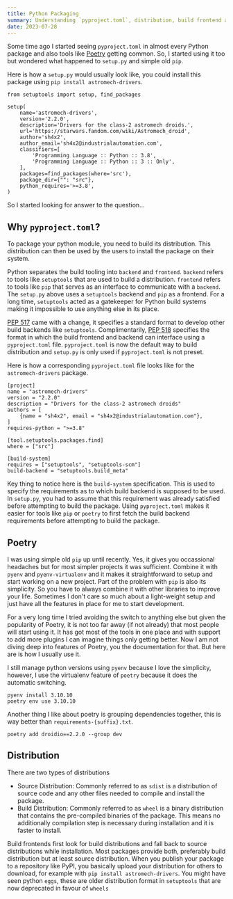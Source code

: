 ```yaml
---
title: Python Packaging
summary: Understanding `pyproject.toml`, distribution, build frontend and backends
date: 2023-07-28
---
```


Some time ago I started seeing `pyproject.toml` in almost every Python package and also tools like [Poetry](https://python-poetry.org/) getting common. So, I started using it too but wondered what happened to `setup.py` and simple old `pip`.

Here is how a `setup.py` would usually look like, you could install this package using `pip install astromech-drivers`.
```
from setuptools import setup, find_packages

setup(
    name='astromech-drivers',
    version='2.2.0',
    description='Drivers for the class-2 astromech droids.',
    url='https://starwars.fandom.com/wiki/Astromech_droid',
    author='sh4x2',
    author_email='sh4x2@industrialautomation.com',
    classifiers=[
        'Programming Language :: Python :: 3.8',
        'Programming Language :: Python :: 3 :: Only',
    ],
    packages=find_packages(where='src'),
    package_dir={"": "src"},
    python_requires='>=3.8',
)
```

So I started looking for answer to the question...

## Why `pyproject.toml`?

To package your python module, you need to build its distribution. This distribution can then be used by the users to install the package on their system.

Python separates the build tooling into `backend` and `frontend`. `backend` refers to tools like `setuptools` that are used to build a distribution. `frontend` refers to tools like `pip` that serves as an interface to communicate with a `backend`.
The `setup.py` above uses a `setuptools` backend and `pip` as a frontend. For a long time, `setuptools` acted as a gatekeeper for Python build systems making it impossible to use anything else in its place.

[PEP 517](https://peps.python.org/pep-0517/) came with a change, it specifies a standard format to develop other build backends like `setuptools`. Complimentarily, [PEP 518](https://peps.python.org/pep-0518/) specifies the format in which the build frontend and backend can interface using a `pyproject.toml` file. `pyproject.toml` is now the default way to build distribution and `setup.py` is only used if `pyproject.toml` is not preset.

Here is how a corresponding `pyproject.toml` file looks like for the `astromech-drivers` package.
```
[project]
name = "astromech-drivers"
version = "2.2.0"
description = "Drivers for the class-2 astromech droids"
authors = [
    {name = "sh4x2", email = "sh4x2@industrialautomation.com"},
]
requires-python = ">=3.8"

[tool.setuptools.packages.find]
where = ["src"]

[build-system]
requires = ["setuptools", "setuptools-scm"]
build-backend = "setuptools.build_meta"
```

Key thing to notice here is the `build-system` specification. This is used to specify the requirements as to which build backend is supposed to be used. In `setup.py`, you had to assume that this requirement was already satisfied before attempting to build the package. Using `pyproject.toml` makes it easier for tools like `pip` or `poetry` to first fetch the build backend requirements before attempting to build the package.
 

## Poetry

I was using simple old `pip` up until recently. Yes, it gives you occassional headaches but for most simpler projects it was sufficient. Combine it with `pyenv` and `pyenv-virtualenv` and it makes it straightforward to setup and start working on a new project. Part of the problem with `pip` is also its simplicity. So you have to always combine it with other libraries to improve your life. Sometimes I don't care so much about a light-weight setup and just have all the features in place for me to start development.

For a very long time I tried avoiding the switch to anything else but given the popularity of Poetry, it is not too far away (if not already) that most people will start using it. It has got most of the tools in one place and with support to add more plugins I can imagine things only getting better. Now I am not diving deep into features of Poetry, you the documentation for that. But here are is how I usually use it.

I still manage python versions using `pyenv` because I love the simplicity, however, I use the virtualenv feature of `poetry` because it does the automatic switching.
```
pyenv install 3.10.10
poetry env use 3.10.10
```

Another thing I like about poetry is grouping dependencies together, this is way better than `requirements-{suffix}.txt`.
```
poetry add droidio==2.2.0 --group dev 
```


## Distribution

There are two types of distributions
- Source Distribution: Commonly referred to as `sdist` is a distribution of source code and any other files needed to compile and install the package.
- Build Distribution: Commonly referred to as `wheel` is a binary distribution that contains the pre-compiled binaries of the package. This means no additionally compilation step is necessary during installation and it is faster to install.

Build frontends first look for build distributions and fall back to source distributions while installation. Most packages provide both, preferably build distribution but at least source distribution. When you publish your package to a repository like PyPI, you basically upload your distribution for others to download, for example with `pip install astromech-drivers`.
You might have seen python `eggs`, these are older distribution format in `setuptools` that are now deprecated in favour of `wheels`


